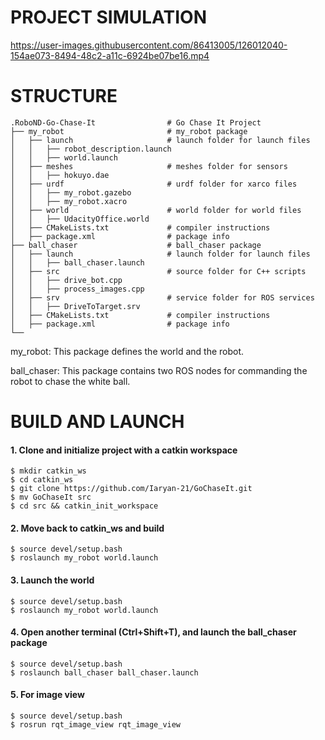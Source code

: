 # PROJECT SIMULATION #


https://user-images.githubusercontent.com/86413005/126012040-154ae073-8494-48c2-a11c-6924be07be16.mp4



# STRUCTURE #

```
.RoboND-Go-Chase-It                # Go Chase It Project
├── my_robot                       # my_robot package
│   ├── launch                     # launch folder for launch files
│   │   ├── robot_description.launch
│   │   ├── world.launch
│   ├── meshes                     # meshes folder for sensors
│   │   ├── hokuyo.dae
│   ├── urdf                       # urdf folder for xarco files
│   │   ├── my_robot.gazebo
│   │   ├── my_robot.xacro
│   ├── world                      # world folder for world files
│   │   ├── UdacityOffice.world
│   ├── CMakeLists.txt             # compiler instructions
│   ├── package.xml                # package info
├── ball_chaser                    # ball_chaser package
│   ├── launch                     # launch folder for launch files
│   │   ├── ball_chaser.launch
│   ├── src                        # source folder for C++ scripts
│   │   ├── drive_bot.cpp
│   │   ├── process_images.cpp
│   ├── srv                        # service folder for ROS services
│   │   ├── DriveToTarget.srv
│   ├── CMakeLists.txt             # compiler instructions
│   ├── package.xml                # package info
└──
```

my_robot: This package defines the world and the robot.

ball_chaser: This package contains two ROS nodes for commanding the robot to chase the white ball.

# BUILD AND LAUNCH #

#### 1. Clone and initialize project with a catkin workspace ####
```
$ mkdir catkin_ws 
$ cd catkin_ws
$ git clone https://github.com/Iaryan-21/GoChaseIt.git 
$ mv GoChaseIt src
$ cd src && catkin_init_workspace
```
#### 2. Move back to catkin_ws and build ####
```
$ source devel/setup.bash
$ roslaunch my_robot world.launch
```
#### 3. Launch the world ####
```
$ source devel/setup.bash
$ roslaunch my_robot world.launch
```
#### 4. Open another terminal (Ctrl+Shift+T), and launch the ball_chaser package ####
```
$ source devel/setup.bash
$ roslaunch ball_chaser ball_chaser.launch
```
#### 5. For image view ####
```
$ source devel/setup.bash
$ rosrun rqt_image_view rqt_image_view
```
